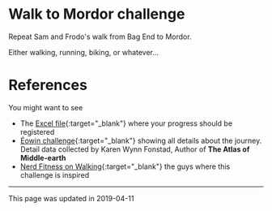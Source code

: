 # Walk to Mordor challenge

Repeat Sam and Frodo's walk from Bag End to Mordor.

Either walking, running, biking, or whatever...

# References
You might want to see
* The [Excel file](https://docs.google.com/spreadsheets/d/1oGzBmn3m_w-tq_c_vNhARID2xahvLd302_oWQIMN0hs/edit?usp=sharing){:target="_blank"}
where your progress should be registered
* [Éowin challenge](http://home.insightbb.com/~eowynchallenge/Walk/walk.html){:target="_blank"} showing all details about the journey.
Detail data collected by Karen Wynn Fonstad, Author of __The Atlas of Middle-earth__
* [Nerd Fitness on Walking](https://www.nerdfitness.com/blog/walking/){:target="_blank"} the guys where this challenge is inspired

---
This page was updated in 2019-04-11
